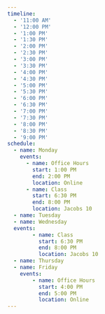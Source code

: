 ```yaml
---
timeline:
  - '11:00 AM'
  - '12:00 PM'
  - '1:00 PM'
  - '1:30 PM'
  - '2:00 PM'
  - '2:30 PM'
  - '3:00 PM'
  - '3:30 PM'
  - '4:00 PM'
  - '4:30 PM'
  - '5:00 PM'
  - '5:30 PM'
  - '6:00 PM'
  - '6:30 PM'
  - '7:00 PM'
  - '7:30 PM'
  - '8:00 PM'
  - '8:30 PM'
  - '9:00 PM'
schedule:
  - name: Monday
    events:
      - name: Office Hours
        start: 1:00 PM
        end: 2:00 PM
        location: Online
      - name: Class
        start: 6:30 PM
        end: 8:00 PM
        location: Jacobs 10
  - name: Tuesday
  - name: Wednesday
  events:
        - name: Class
          start: 6:30 PM
          end: 8:00 PM
          location: Jacobs 10
  - name: Thursday
  - name: Friday
    events:
        - name: Office Hours
          start: 4:00 PM
          end: 5:00 PM
          location: Online 
---
```

